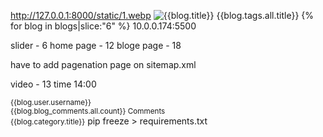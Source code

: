 http://127.0.0.1:8000/static/1.webp
<img src="/media/compressed/{{blog.banner}}" alt="{{blog.title}}">
{{blog.tags.all.title}}
{% for blog in blogs|slice:"6" %}
10.0.0.174:5500

<!--
        blog.category
        blog.title
        blog.user.username
        blog.created_date
        blog.blog_comments.all.count
        blog.description|truncatewords:30
        /media/blog_banners/4.webp
        blog_banners/4.webp
        -->

slider - 6
home page - 12
bloge page - 18

have to add pagenation page on sitemap.xml


video - 13 
time 14:00

<small>{{blog.user.username}}</small> <br>
<small>{{blog.blog_comments.all.count}} Comments</small> <br>
<small>{{blog.category.title}}</small>
pip freeze > requirements.txt